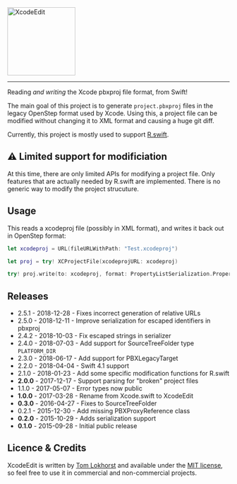 <img src="https://cloud.githubusercontent.com/assets/75655/24417155/91254d68-13e7-11e7-91eb-470380161633.png" width="154" alt="XcodeEdit">
<hr>

Reading _and writing_ the Xcode pbxproj file format, from Swift!

The main goal of this project is to generate `project.pbxproj` files in the legacy OpenStep format used by Xcode. Using this, a project file can be modified without changing it to XML format and causing a huge git diff.

Currently, this project is mostly used to support [R.swift](https://github.com/mac-cain13/R.swift).

⚠️  Limited support for modificiation
-----

At this time, there are only limited APIs for modifying a project file.
Only features that are actually needed by R.swift are implemented. There is no generic way to modify the project strucuture.


Usage
-----

This reads a xcodeproj file (possibly in XML format), and writes it back out in OpenStep format:

```swift
let xcodeproj = URL(fileURLWithPath: "Test.xcodeproj")

let proj = try! XCProjectFile(xcodeprojURL: xcodeproj)

try! proj.write(to: xcodeproj, format: PropertyListSerialization.PropertyListFormat.openStep)
```


Releases
--------

 - 2.5.1 - 2018-12-28 - Fixes incorrect generation of relative URLs
 - 2.5.0 - 2018-12-11 - Improve serialization for escaped identifiers in pbxproj
 - 2.4.2 - 2018-10-03 - Fix escaped strings in serializer
 - 2.4.0 - 2018-07-03 - Add support for SourceTreeFolder type `PLATFORM_DIR`
 - 2.3.0 - 2018-06-17 - Add support for PBXLegacyTarget
 - 2.2.0 - 2018-04-04 - Swift 4.1 support
 - 2.1.0 - 2018-01-23 - Add some specific modification functions for R.swift
 - **2.0.0** - 2017-12-17 - Support parsing for "broken" project files
 - 1.1.0 - 2017-05-07 - Error types now public
 - **1.0.0** - 2017-03-28 - Rename from Xcode.swift to XcodeEdit
 - **0.3.0** - 2016-04-27 - Fixes to SourceTreeFolder
 - 0.2.1 - 2015-12-30 - Add missing PBXProxyReference class
 - **0.2.0** - 2015-10-29 - Adds serialization support
 - **0.1.0** - 2015-09-28 - Initial public release


Licence & Credits
-----------------

XcodeEdit is written by [Tom Lokhorst](https://twitter.com/tomlokhorst) and available under the [MIT license](https://github.com/tomlokhorst/XcodeEdit/blob/develop/LICENSE), so feel free to use it in commercial and non-commercial projects.


